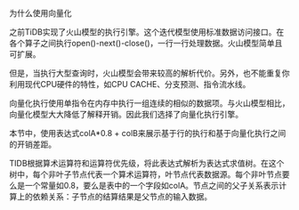 为什么使用向量化

之前TiDB实现了火山模型的执行引擎。这个迭代模型使用标准数据访问接口。在各个算子之间执行open()-next()-close()，一行一行处理数据。火山模型简单且可扩展。

但是，当执行大型查询时，火山模型会带来较高的解析代价。另外，也不能重复你利用现代CPU硬件的特性，如CPU CACHE、分支预测、指令流水线。

向量化执行使用单指令在内存中执行一组连续的相似的数据项。与火山模型相比，向量化模型大大降低了解释开销。因此我们选择了向量化执行引擎。

本节中，使用表达式colA*0.8 + colB来展示基于行的执行和基于向量化执行之间的开销差距。

TIDB根据算术运算符和运算符优先级，将此表达式解析为表达式求值树。在这个树中，每个非叶子节点代表一个算术运算符，叶节点代表数据源。每个非叶节点要么是一个常量如0.8，要么是表中的一个字段如colA。节点之间的父子关系表示计算上的依赖关系：子节点的结算结果是父节点的输入数据。
